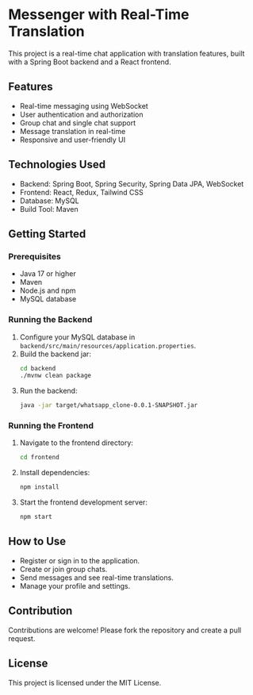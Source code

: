 # Messenger with Real-Time Translation

This project is a real-time chat application with translation features, built with a Spring Boot backend and a React frontend.

## Features

- Real-time messaging using WebSocket
- User authentication and authorization
- Group chat and single chat support
- Message translation in real-time
- Responsive and user-friendly UI

## Technologies Used

- Backend: Spring Boot, Spring Security, Spring Data JPA, WebSocket
- Frontend: React, Redux, Tailwind CSS
- Database: MySQL
- Build Tool: Maven

## Getting Started

### Prerequisites

- Java 17 or higher
- Maven
- Node.js and npm
- MySQL database

### Running the Backend

1. Configure your MySQL database in `backend/src/main/resources/application.properties`.
2. Build the backend jar:
   ```bash
   cd backend
   ./mvnw clean package
   ```
3. Run the backend:
   ```bash
   java -jar target/whatsapp_clone-0.0.1-SNAPSHOT.jar
   ```

### Running the Frontend

1. Navigate to the frontend directory:
   ```bash
   cd frontend
   ```
2. Install dependencies:
   ```bash
   npm install
   ```
3. Start the frontend development server:
   ```bash
   npm start
   ```

## How to Use

- Register or sign in to the application.
- Create or join group chats.
- Send messages and see real-time translations.
- Manage your profile and settings.

## Contribution

Contributions are welcome! Please fork the repository and create a pull request.

## License

This project is licensed under the MIT License.
